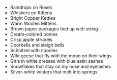 * Raindrops on Roses
* Whiskers on Kittens
* Bright Copper Kettles
* Warm Woolen Mittens
* Brown paper packages tied up with string
* Cream-colored ponies
* Crisp apple strudels
* Doorbells and sleigh bells
* Schnitzel with noodles
* Wild geese that fly with the moon on their wings
* Girls in white dresses with blue satin sashes
* Snowflakes that stay on my nose and eyelashes
* Silver-white winters that melt into springs
